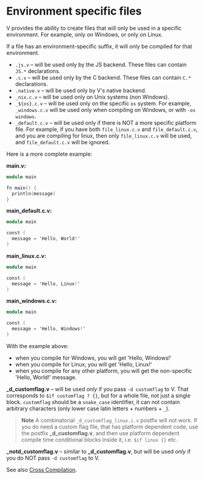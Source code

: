 # Environment specific files

V provides the ability to create files that will only be used in a specific environment.
For example, only on Windows, or only on Linux.

If a file has an environment-specific suffix, it will only be compiled for that environment.

- `.js.v` – will be used only by the JS backend. These files can contain `JS.*` declarations.
- `.c.v` – will be used only by the C backend. These files can contain `C.*` declarations.
- `.native.v` – will be used only by V's native backend.
- `_nix.c.v` – will be used only on Unix systems (non Windows).
- `_${os}.c.v` – will be used only on the specific `os` system.
  For example, `_windows.c.v` will be used only when compiling on Windows, or with `-os windows`.
- `_default.c.v` – will be used only if there is NOT a more specific platform file.
  For example, if you have both `file_linux.c.v` and `file_default.c.v`,
  and you are compiling for linux, then only `file_linux.c.v` will be used,
  and `file_default.c.v` will be ignored.

Here is a more complete example:

**main.v:**

```v ignore
module main

fn main() { 
  println(message) 
}
```

**main_default.c.v:**

```v ignore
module main

const (
  message = 'Hello, World!'
)
```

**main_linux.c.v:**

```v ignore
module main

const (
  message = 'Hello, Linux!'
)
```

**main_windows.c.v:**

```v ignore
module main

const (
  message = 'Hello, Windows!'
)
```

With the example above:

- when you compile for Windows, you will get 'Hello, Windows!'
- when you compile for Linux, you will get 'Hello, Linux!'
- when you compile for any other platform, you will get the
  non-specific 'Hello, World!' message.

**_d_customflag.v** – will be used *only* if you pass `-d customflag` to V.
That corresponds to `$if customflag ? {}`, but for a whole file, not just a
single block. `customflag` should be a `snake_case` identifier, it can not
contain arbitrary characters (only lower case latin letters + numbers + `_`).

> **Note**
> A combinatorial `_d_customflag_linux.c.v` postfix will not work.
> If you do need a custom flag file, that has platform dependent code, use the
> postfix **_d_customflag.v**, and then use platform dependent compile time
> conditional blocks inside it, i.e. `$if linux {}` etc.

**_notd_customflag.v** – similar to **_d_customflag.v**, but will be used
  *only* if you do NOT pass `-d customflag` to V.

See also [Cross Compilation](../cross-compilation).
